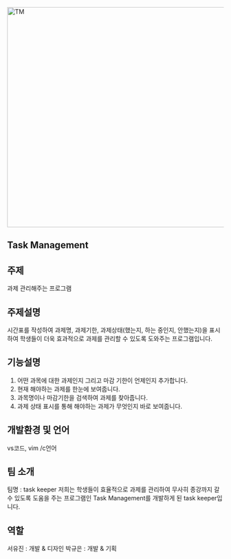 <img width="511" alt="TM" src="https://user-images.githubusercontent.com/103631319/166134860-5c6130b3-e65b-42f0-9212-bc183c8d5787.png">

## Task Management

## 주제 
과제 관리해주는 프로그램 

## 주제설명
시간표를 작성하여 과제명, 과제기한, 과제상태(했는지, 하는 중인지, 안했는지)을 표시하여 
학생들이 더욱 효과적으로 과제를 관리할 수 있도록 도와주는 프로그램입니다. 

## 기능설명 
1. 어떤 과목에 대한 과제인지 그리고 마감 기한이 언제인지 추가합니다. 
2. 현재 해야하는 과제를 한눈에 보여줍니다. 
3. 과목명이나 마감기한을 검색하여 과제를 찾아줍니다.
4. 과제 상태 표시를 통해 해야하는 과제가 무엇인지 바로 보여줍니다.

## 개발환경 및 언어
vs코드, vim /c언어

## 팀 소개
팀명 : task keeper
저희는 학생들이 효율적으로 과제를 관리하여 무사히 종강까지 갈 수 있도록 
도움을 주는 프로그램인 Task Management를 개발하게 된 task keeper입니다.

## 역할 
서유진 : 개발 & 디자인
박규은 : 개발 & 기획 
